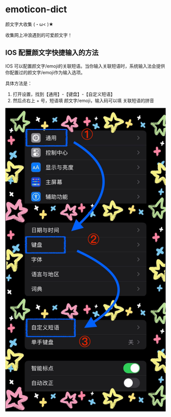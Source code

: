 # emoticon-dict

颜文字大收集 (・ω< )★

收集网上冲浪遇到的可爱颜文字！

## IOS 配置颜文字快捷输入的方法

IOS 可以配置颜文字/emoji的关联短语。当你输入关联短语时，系统输入法会提供你配置过的颜文字/emoji作为输入选项。

具体方法是：

1. 打开设置，找到【通用】-【键盘】-【自定义短语】
2. 然后点右上 + 号，短语填 颜文字/emoji，输入码可以填 关联短语的拼音

![指示图](/img/tips.jpg)
